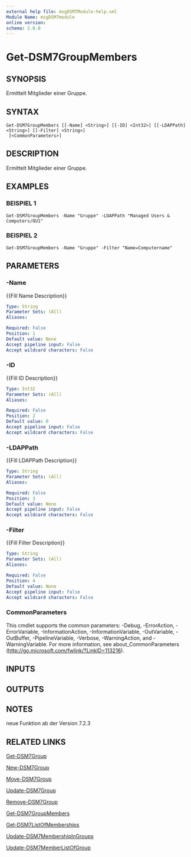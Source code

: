 ```yaml
---
external help file: msgDSM7Module-help.xml
Module Name: msgDSM7module
online version:
schema: 2.0.0
---
```


# Get-DSM7GroupMembers

## SYNOPSIS
Ermittelt Mitglieder einer Gruppe.

## SYNTAX

```
Get-DSM7GroupMembers [[-Name] <String>] [[-ID] <Int32>] [[-LDAPPath] <String>] [[-Filter] <String>]
 [<CommonParameters>]
```

## DESCRIPTION
Ermittelt Mitglieder einer Gruppe.

## EXAMPLES

### BEISPIEL 1
```
Get-DSM7GroupMembers -Name "Gruppe" -LDAPPath "Managed Users & Computers/OU1"
```

### BEISPIEL 2
```
Get-DSM7GroupMembers -Name "Gruppe" -Filter "Name=Computername"
```

## PARAMETERS

### -Name
{{Fill Name Description}}

```yaml
Type: String
Parameter Sets: (All)
Aliases:

Required: False
Position: 1
Default value: None
Accept pipeline input: False
Accept wildcard characters: False
```

### -ID
{{Fill ID Description}}

```yaml
Type: Int32
Parameter Sets: (All)
Aliases:

Required: False
Position: 2
Default value: 0
Accept pipeline input: False
Accept wildcard characters: False
```

### -LDAPPath
{{Fill LDAPPath Description}}

```yaml
Type: String
Parameter Sets: (All)
Aliases:

Required: False
Position: 3
Default value: None
Accept pipeline input: False
Accept wildcard characters: False
```

### -Filter
{{Fill Filter Description}}

```yaml
Type: String
Parameter Sets: (All)
Aliases:

Required: False
Position: 4
Default value: None
Accept pipeline input: False
Accept wildcard characters: False
```

### CommonParameters
This cmdlet supports the common parameters: -Debug, -ErrorAction, -ErrorVariable, -InformationAction, -InformationVariable, -OutVariable, -OutBuffer, -PipelineVariable, -Verbose, -WarningAction, and -WarningVariable. For more information, see about_CommonParameters (http://go.microsoft.com/fwlink/?LinkID=113216).

## INPUTS

## OUTPUTS

## NOTES
neue Funktion ab der Version 7.2.3

## RELATED LINKS

[Get-DSM7Group]()

[New-DSM7Group]()

[Move-DSM7Group]()

[Update-DSM7Group]()

[Remove-DSM7Group]()

[Get-DSM7GroupMembers]()

[Get-DSM7ListOfMemberships]()

[Update-DSM7MembershipInGroups]()

[Update-DSM7MemberListOfGroup]()

